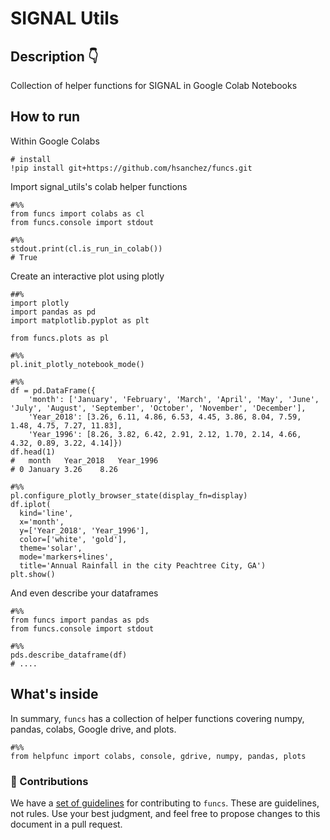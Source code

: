 # SIGNAL Utils

## Description 👇
Collection of helper functions for SIGNAL in Google Colab Notebooks

## How to run

Within Google Colabs
```shell
# install
!pip install git+https://github.com/hsanchez/funcs.git
```

Import signal_utils's colab helper functions
```shell
#%%
from funcs import colabs as cl
from funcs.console import stdout

#%%
stdout.print(cl.is_run_in_colab())
# True
```

Create an interactive plot using plotly
```shell
##%
import plotly
import pandas as pd
import matplotlib.pyplot as plt

from funcs.plots as pl

#%%
pl.init_plotly_notebook_mode()

#%%
df = pd.DataFrame({
    'month': ['January', 'February', 'March', 'April', 'May', 'June', 'July', 'August', 'September', 'October', 'November', 'December'],
    'Year_2018': [3.26, 6.11, 4.86, 6.53, 4.45, 3.86, 8.04, 7.59, 1.48, 4.75, 7.27, 11.83],
    'Year_1996': [8.26, 3.82, 6.42, 2.91, 2.12, 1.70, 2.14, 4.66, 4.32, 0.89, 3.22, 4.14]})
df.head(1)
# 	month	Year_2018	Year_1996
# 0	January	3.26	8.26

#%%
pl.configure_plotly_browser_state(display_fn=display)
df.iplot(
  kind='line',
  x='month',
  y=['Year_2018', 'Year_1996'],
  color=['white', 'gold'],
  theme='solar',
  mode='markers+lines',
  title='Annual Rainfall in the city Peachtree City, GA')
plt.show()
```

And even describe your dataframes
```shell
#%%
from funcs import pandas as pds
from funcs.console import stdout

#%%
pds.describe_dataframe(df)
# ....
```

## What's inside

In summary, `funcs` has a collection of helper functions
covering numpy, pandas, colabs, Google drive, and plots.

```shell
#%%
from helpfunc import colabs, console, gdrive, numpy, pandas, plots
```


### 🤝 Contributions

We have a [set of guidelines](CONTRIBUTING.md) for contributing to `funcs`.  These are guidelines, not rules. Use your best judgment, and feel free
to propose  changes to this document in a pull request.
